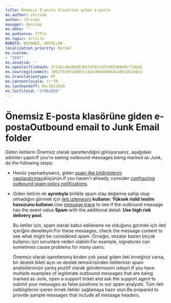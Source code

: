 ```yaml
---
title: Önemsiz E-posta klasörüne giden e-posta
ms.author: chrisda
author: chrisda
manager: dansimp
ms.date: ''
ms.audience: ITPro
ms.topic: article
ROBOTS: NOINDEX, NOFOLLOW
localization_priority: Normal
ms.custom:
- "2697"
ms.assetid: ''
ms.openlocfilehash: 371d2c46e9048365fd343145330536bd9cf1db82
ms.sourcegitcommit: 1002f510fadb92c143cd6bbb60b42a851d5a38e1
ms.translationtype: MT
ms.contentlocale: tr-TR
ms.lasthandoff: 09/20/2019
ms.locfileid: "37062856"
---
```

# <a name="outbound-email-to-junk-email-folder"></a><span data-ttu-id="133c9-102">Önemsiz E-posta klasörüne giden e-posta</span><span class="sxs-lookup"><span data-stu-id="133c9-102">Outbound email to Junk Email folder</span></span>

<span data-ttu-id="133c9-103">Giden iletilerin Önemsiz olarak işaretlendiğini görüyorsanız, aşağıdaki adımları yapın:</span><span class="sxs-lookup"><span data-stu-id="133c9-103">If you're seeing outbound messages being marked as Junk, do the following steps:</span></span>

- <span data-ttu-id="133c9-104">Henüz yapmadıysanız, giden [spam ilke bildirimlerini yapılandırmayı](https://docs.microsoft.com/office365/securitycompliance/configure-the-outbound-spam-policy)düşünün.</span><span class="sxs-lookup"><span data-stu-id="133c9-104">If you haven't already, consider [configuring outbound spam policy notifications](https://docs.microsoft.com/office365/securitycompliance/configure-the-outbound-spam-policy).</span></span>

- <span data-ttu-id="133c9-105">Giden iletinin ek **ayrıntıyla** birlikte spam olay değerine sahip olup olmadığını görmek için [ileti izlemesini](https://docs.microsoft.com/office365/securitycompliance/message-trace-scc) **kullanın: Yüksek riskli teslim havuzunu kullanın.**</span><span class="sxs-lookup"><span data-stu-id="133c9-105">Use [message trace](https://docs.microsoft.com/office365/securitycompliance/message-trace-scc) to see if the outbound message has the event value **Spam** with the additional detail: **Use high risk delivery pool**.</span></span>

  <span data-ttu-id="133c9-106">Bu iletiler için, spam olarak kabul edilenene ne olduğunu görmek için ileti içeriğini denetleyin.</span><span class="sxs-lookup"><span data-stu-id="133c9-106">For these messages, check the message content to see what might be considered spam.</span></span> <span data-ttu-id="133c9-107">Örneğin, imzalar bazen birçok kullanıcı için sorunlara neden olabilir.</span><span class="sxs-lookup"><span data-stu-id="133c9-107">For example, signatures can sometimes cause problems for many users.</span></span>

  <span data-ttu-id="133c9-108">Önemsiz olarak işaretlenmiş birden çok yasal giden ileti örneğiniz varsa, bir destek bileti açın ve destek temsilcisinden iletilerinizi spam analistlerimize yanlış pozitif olarak göndermesini isteyin.</span><span class="sxs-lookup"><span data-stu-id="133c9-108">If you have multiple examples of legitimate outbound messages that are being marked as Junk, open a support ticket and ask the support agent to submit your messages as false positives to our spam analysts.</span></span> <span data-ttu-id="133c9-109">Tüm ileti üstbilgilerini içeren örnek iletiler sağlamaya hazır olun.</span><span class="sxs-lookup"><span data-stu-id="133c9-109">Be prepared to provide sample messages that include all message headers.</span></span>
